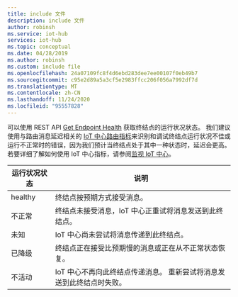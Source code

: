 ```yaml
---
title: include 文件
description: include 文件
author: robinsh
ms.service: iot-hub
services: iot-hub
ms.topic: conceptual
ms.date: 04/28/2019
ms.author: robinsh
ms.custom: include file
ms.openlocfilehash: 24a07109fc8f4d6ebd283dee7ee00107f0eb49b7
ms.sourcegitcommit: c95e2d89a5a3cf5e2983ffcc206f056a7992df7d
ms.translationtype: MT
ms.contentlocale: zh-CN
ms.lasthandoff: 11/24/2020
ms.locfileid: "95557828"
---
```

可以使用 REST API [Get Endpoint Health](/rest/api/iothub/iothubresource/getendpointhealth#iothubresource_getendpointhealth) 获取终结点的运行状况状态。 我们建议使用与路由消息延迟相关的 [IoT 中心路由指标](../articles/iot-hub/monitor-iot-hub-reference.md#routing-metrics)来识别和调试终结点运行状况不佳或运行不正常时的错误，因为我们预计当终结点处于其中一种状态时，延迟会更高。 若要详细了解如何使用 IoT 中心指标，请参阅[监视 IoT 中心](../articles/iot-hub/monitor-iot-hub.md)。

|运行状况状态|说明|
|---|---|
|healthy|终结点按预期方式接受消息。|
|不正常|终结点未接受消息，IoT 中心正重试将消息发送到此终结点。|
|未知|IoT 中心尚未尝试将消息传递到此终结点。|
|已降级|终结点正在接受比预期慢的消息或正在从不正常状态恢复。|
|不活动|IoT 中心不再向此终结点传递消息。 重新尝试将消息发送到此终结点时失败。|